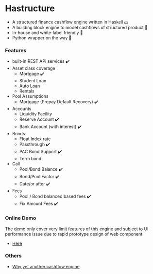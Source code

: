 # Hastructure
* A structured finance cashflow engine written in Haskell  :dollar:
* A building block engine to model cashflows of structured product :bricks:
* In-house and white-label friendly :car:
* Python wrapper on the way  :snake:
### Features
* built-in REST API services :heavy_check_mark:
* Asset class coverage
  * Mortgage  :heavy_check_mark:
  * Student Loan
  * Auto Loan
  * Rentals
* Pool Assumptions
  * Mortgage (Prepay Default Recovery) :heavy_check_mark:
* Accounts
  * Liquidity Facility
  * Reserve Account  :heavy_check_mark:
  * Bank Account (with interest) :heavy_check_mark:
* Bonds
  * Float Index rate
  * Passthrough :heavy_check_mark:
  * PAC Bond Support :heavy_check_mark:
  * Term bond
* Call
  * Pool/Bond Balance :heavy_check_mark:
  * Bond/Pool Factor :heavy_check_mark:
  * Date/or after :heavy_check_mark:
* Fees
  * Pool / Bond balanced based fees  :heavy_check_mark:
  * Fix Amount Fees  :heavy_check_mark:

### Online Demo

The demo only cover very limit features of this engine and subject to UI performance issue due to rapid prototype design of web component

* [Here](https://deal-bench.xyz)


### Others
* [Why yet another cashflow engine](https://github.com/yellowbean/Hastructure/wiki/Why-Yet-Anohter-Cashflow-Engine)
